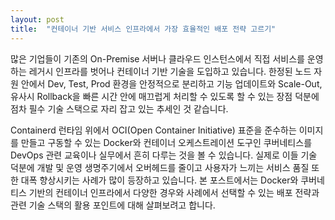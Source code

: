 ```yaml
---
layout: post
title:  "컨테이너 기반 서비스 인프라에서 가장 효율적인 배포 전략 고르기"
---
```


많은 기업들이 기존의 On-Premise 서버나 클라우드 인스턴스에서 직접 서비스를 운영하는 레거시 인프라를 벗어나 컨테이너 기반 기술을 도입하고 있습니다. 한정된 노드 자원 안에서 Dev, Test, Prod 환경을 안정적으로 분리하고 기능 업데이트와 Scale-Out, 유사시 Rollback을 빠른 시간 안에 매끄럽게 처리할 수 있도록 할 수 있는 장점 덕분에 점차 필수 기술 스택으로 자리 잡고 있는 추세인 것 같습니다.

Containerd 런타임 위에서 OCI(Open Container Initiative) 표준을 준수하는 이미지를 만들고 구동할 수 있는 Docker와 컨테이너 오케스트레이션 도구인 쿠버네티스를 DevOps 관련 교육이나 실무에서 흔히 다루는 것을 볼 수 있습니다. 실제로 이들 기술 덕분에 개발 및 운영 생명주기에서 오버헤드를 줄이고 사용자가 느끼는 서비스 품질 또한 대폭 향상시키는 사례가 많이 등장하고 있습니다. 본 포스트에서는 Docker와 쿠버네티스 기반의 컨테이너 인프라에서 다양한 경우와 사례에서 선택할 수 있는 배포 전략과 관련 기술 스택의 활용 포인트에 대해 살펴보려고 합니다.

